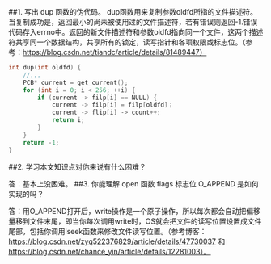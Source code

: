 ##1. 写出 dup 函数的伪代码。
dup函数用来复制参数oldfd所指的文件描述符。当复制成功是，返回最小的尚未被使用过的文件描述符，若有错误则返回-1.错误代码存入errno中。返回的新文件描述符和参数oldfd指向同一个文件，这两个描述符共享同一个数据结构，共享所有的锁定，读写指针和各项权限或标志位。（参考：https://blog.csdn.net/tiandc/article/details/81489447）

```c
int dup(int oldfd) {
    //...
    PCB* current = get_current();
    for (int i = 0; i < 256; ++i) {
        if (current -> filp[i] == NULL) {
            current -> filp[i] = filp[oldfd]；
            current -> flip[i] -> count++;
            return i;
        }  
    }
    return -1;
}
```
##2. 学习本文知识点对你来说有什么困难？

答：基本上没困难。
##3. 你能理解 open 函数 flags 标志位 O_APPEND 是如何实现的吗？

答：用O_APPEND打开后，write操作是一个原子操作，所以每次都会自动把偏移量移到文件末尾，即当你每次调用write时，OS就会把文件的读写位置设置成文件尾部，包括你调用lseek函数来修改文件读写位置。（参考博客：https://blog.csdn.net/zyq522376829/article/details/47730037 和 https://blog.csdn.net/chance_yin/article/details/12281003）。



